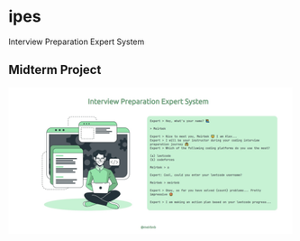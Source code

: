 # ipes
Interview Preparation Expert System

## Midterm Project

<img src = "view.jpg" alt = "screenshot" />
